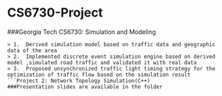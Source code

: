 # CS6730-Project
###Georgia Tech CS6730: Simulation and Modeling
```Project 1: Road Traffic Simulation (C++) 
> 1.  Derived simulation model based on traffic data and geographic data of the area
> 2.  Implemented discrete event simulation engine based on derived model ,simulated road traffic and validated it with real data
> 3.  Proposed unsynchronized traffic light timing strategy for the optimization of traffic flow based on the simulation result
```Project 2: Network Topology Simulation(C++) 
###Presentation slides are available in the folder
